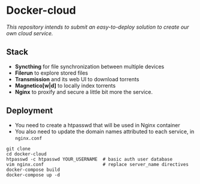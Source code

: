 # Docker-cloud

*This repository intends to submit an easy-to-deploy solution to create our own
cloud service.*

## Stack

* **Syncthing** for file synchronization between multiple devices
* **Filerun** to explore stored files
* **Transmission** and its web UI to download torrents
* **Magnetico[w|d]** to locally index torrents
* **Nginx** to proxify and secure a little bit more the service.

## Deployment

* You need to create a htpasswd that will be used in Nginx container
* You also need to update the domain names attributed to each service, in `nginx.conf`

```
git clone
cd docker-cloud
htpasswd -c htpasswd YOUR_USERNAME  # basic auth user database
vim nginx.conf                      # replace server_name directives
docker-compose build
docker-compose up -d
```
